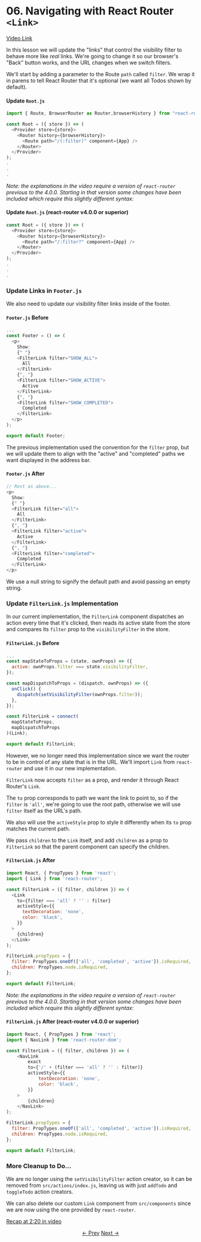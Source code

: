 # 06. Navigating with React Router `<Link>`
[Video Link](https://egghead.io/lessons/javascript-redux-navigating-with-react-router-link?series=building-react-applications-with-idiomatic-redux)

In this lesson we will update the "links" that control the visibility filter to behave more like _real_ links. We're going to change it so our browser's "Back" button works, and the URL changes when we switch filters.

We'll start by adding a parameter to the Route `path` called `filter`. We wrap it in parens to tell React Router that it's optional (we want all Todos shown by default).

#### Update `Root.js`
```javascript
import { Route, BrowserRouter as Router,browserHistory } from "react-router-dom";

const Root = ({ store }) => (
  <Provider store={store}>
    <Router history={browserHistory}>
      <Route path="/(:filter)" component={App} />
    </Router>
  </Provider>
);
.
.
.
```

_Note: the explanations in the video require a version of `react-router` previous to the 4.0.0. Starting in that version some changes have been included which require this slightly different syntax:_

#### Update `Root.js` (react-router v4.0.0 or superior)
```javascript
const Root = ({ store }) => (
  <Provider store={store}>
    <Router history={browserHistory}>
      <Route path="/:filter?" component={App} />
    </Router>
  </Provider>
);
.
.
.
```

### Update Links in `Footer.js`
We also need to update our visibility filter links inside of the footer.

#### `Footer.js` Before
```javascript
...
const Footer = () => (
  <p>
    Show:
    {" "}
    <FilterLink filter="SHOW_ALL">
      All
    </FilterLink>
    {", "}
    <FilterLink filter="SHOW_ACTIVE">
      Active
    </FilterLink>
    {", "}
    <FilterLink filter="SHOW_COMPLETED">
      Completed
    </FilterLink>
  </p>
);

export default Footer;
```

The previous implementation used the convention for the `filter` prop, but we will update them to align with the "active" and "completed" paths we want displayed in the address bar.

#### `Footer.js` After
```javascript
// Rest as above...
<p>
  Show:
  {" "}
  <FilterLink filter="all">
    All
  </FilterLink>
  {", "}
  <FilterLink filter="active">
    Active
  </FilterLink>
  {", "}
  <FilterLink filter="completed">
    Completed
  </FilterLink>
</p>
```

We use a null string to signify the default path and avoid passing an empty string.

### Update `FilterLink.js` Implementation
In our current implementation, the `FilterLink` component dispatches an action every time that it's clicked, then reads its active state from the store and compares its `filter` prop to the `visibilityFilter` in the store.

#### `FilterLink.js` Before
```javascript
...
const mapStateToProps = (state, ownProps) => ({
  active: ownProps.filter === state.visibilityFilter,
});

const mapDispatchToProps = (dispatch, ownProps) => ({
  onClick() {
    dispatch(setVisibilityFilter(ownProps.filter));
  },
});

const FilterLink = connect(
  mapStateToProps,
  mapDispatchToProps
)(Link);

export default FilterLink;
```

However, we no longer need this implementation since we want the router to be in control of any state that is in the URL. We'll import `Link` from `react-router` and use it in our new implementation.

`FilterLink` now accepts `filter` as a prop, and render it through React Router's `Link`.

The `to` prop corresponds to path we want the link to point to, so if the `filter` is `'all'`, we're going to use the root path, otherwise we will use `filter` itself as the URL's path.

We also will use the `activeStyle` prop to style it differently when its `to` prop matches the current path.

We pass `children` to the `Link` itself, and add `children` as a prop to `FilterLink` so that the parent component can specify the children.

#### `FilterLink.js` After
```javascript
import React, { PropTypes } from 'react';
import { Link } from 'react-router';

const FilterLink = ({ filter, children }) => (
  <Link
    to={filter === 'all' ? '' : filter}
    activeStyle={{
      textDecoration: 'none',
      color: 'black',
    }}
  >
    {children}
  </Link>
);

FilterLink.propTypes = {
  filter: PropTypes.oneOf(['all', 'completed', 'active']).isRequired,
  children: PropTypes.node.isRequired,
};

export default FilterLink;
```

_Note: the explanations in the video require a version of `react-router` previous to the 4.0.0. Starting in that version some changes have been included which require this slightly different syntax:_

#### `FilterLink.js` After (react-router v4.0.0 or superior)
```javascript
import React, { PropTypes } from 'react';
import { NavLink } from 'react-router-dom';

const FilterLink = ({ filter, children }) => (
    <NavLink
        exact
        to={'/' + (filter === 'all' ? '' : filter)}
        activeStyle={{
            textDecoration: 'none',
            color: 'black',
        }}
    >
        {children}
    </NavLink>
);

FilterLink.propTypes = {
  filter: PropTypes.oneOf(['all', 'completed', 'active']).isRequired,
  children: PropTypes.node.isRequired,
};

export default FilterLink;
```


### More Cleanup to Do...
We are no longer using the `setVisibilityFilter` action creator, so it can be removed from `src/actions/index.js`, leaving us with just `addTodo` and `toggleTodo` action creators.

We can also delete our custom `Link` component from `src/components` since we are now using the one provided by `react-router`.

[Recap at 2:20 in video](https://egghead.io/lessons/javascript-redux-navigating-with-react-router-link?series=building-react-applications-with-idiomatic-redux)


<p align="center">
<a href="./05-Adding_React_Router_to_the_Project.md"><- Prev</a>
<a href="./07-Filtering_Redux_State_with_React_Router_Params.md">Next -></a>
</p>
